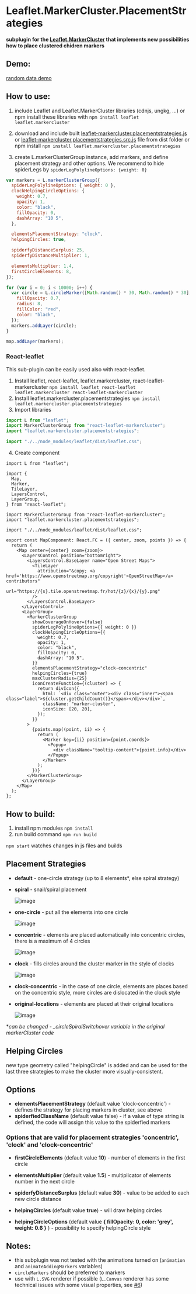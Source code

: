 # Leaflet.MarkerCluster.PlacementStrategies

**subplugin for the [Leaflet.MarkerCluster](https://github.com/Leaflet/Leaflet.markercluster) that implements new possibilities how to place clustered chidren markers**

## Demo:

[random data demo](https://adammertel.github.io/Leaflet.MarkerCluster.PlacementStrategies/demo/random-data.html)

## How to use:

1. include Leaflet and Leaflet.MarkerCluster libraries (cdnjs, ungkg, ...) or npm install these libraries with `npm install leaflet leaflet.markercluster`

2. download and include built [leaflet-markercluster.placementstrategies.js](https://github.com/adammertel/Leaflet.MarkerCluster.PlacementStrategies/blob/master/dist/leaflet-markercluster.placementstrategies.js) or [leaflet-markercluster.placementstrategies.src.js](https://github.com/adammertel/Leaflet.MarkerCluster.PlacementStrategies/blob/master/dist/leaflet-markercluster.placementstrategies.src.js) file from dist folder or npm install `npm install leaflet.markercluster.placementstrategies`

3. create L.markerClusterGroup instance, add markers, and define placement strategy and other options. We recommend to hide spiderLegs by `spiderLegPolylineOptions: {weight: 0}`

```js
var markers = L.markerClusterGroup({
  spiderLegPolylineOptions: { weight: 0 },
  clockHelpingCircleOptions: {
    weight: 0.7,
    opacity: 1,
    color: "black",
    fillOpacity: 0,
    dashArray: "10 5",
  },

  elementsPlacementStrategy: "clock",
  helpingCircles: true,

  spiderfyDistanceSurplus: 25,
  spiderfyDistanceMultiplier: 1,

  elementsMultiplier: 1.4,
  firstCircleElements: 8,
});

for (var i = 0; i < 10000; i++) {
  var circle = L.circleMarker([Math.random() * 30, Math.random() * 30], {
    fillOpacity: 0.7,
    radius: 8,
    fillColor: "red",
    color: "black",
  });
  markers.addLayer(circle);
}

map.addLayer(markers);
```

### React-leaflet

This sub-plugin can be easily used also with react-leaflet.

1. Install leaflet, react-leaflet, leaflet.markercluster, react-leaflet-markercluster
   `npm install leaflet react-leaflet leaflet.markercluster react-leaflet-markercluster`
2. Install leaflet.markercluster.placementstrategies
   `npm install leaflet.markercluster.placementstrategies`
3. Import libraries

```ts
import L from "leaflet";
import MarkerClusterGroup from "react-leaflet-markercluster";
import "leaflet.markercluster.placementstrategies";

import "./../node_modules/leaflet/dist/leaflet.css";
```

4. Create component

```tsx
import L from "leaflet";

import {
  Map,
  Marker,
  TileLayer,
  LayersControl,
  LayerGroup,
} from "react-leaflet";

import MarkerClusterGroup from "react-leaflet-markercluster";
import "leaflet.markercluster.placementstrategies";

import "./../node_modules/leaflet/dist/leaflet.css";

export const MapComponent: React.FC = ({ center, zoom, points }) => {
  return (
    <Map center={center} zoom={zoom}>
      <LayersControl position="bottomright">
        <LayersControl.BaseLayer name="Open Street Maps">
          <TileLayer
            attribution="&copy; <a href='https://www.openstreetmap.org/copyright'>OpenStreetMap</a> contributors"
            url="https://{s}.tile.openstreetmap.fr/hot/{z}/{x}/{y}.png"
          />
        </LayersControl.BaseLayer>
      </LayersControl>
      <LayerGroup>
        <MarkerClusterGroup
          showCoverageOnHover={false}
          spiderLegPolylineOptions={{ weight: 0 }}
          clockHelpingCircleOptions={{
            weight: 0.7,
            opacity: 1,
            color: "black",
            fillOpacity: 0,
            dashArray: "10 5",
          }}
          elementsPlacementStrategy="clock-concentric"
          helpingCircles={true}
          maxClusterRadius={25}
          iconCreateFunction={(cluster) => {
            return divIcon({
              html: `<div class="outer"><div class="inner"><span class="label">${cluster.getChildCount()}</span></div></div>`,
              className: "marker-cluster",
              iconSize: [20, 20],
            });
          }}
        >
          {points.map((point, ii) => {
            return (
              <Marker key={ii} position={point.coords}>
                <Popup>
                  <div className="tooltip-content">{point.info}</div>
                </Popup>
              </Marker>
            );
          })}
        </MarkerClusterGroup>
      </LayerGroup>
    </Map>
  );
};
```

## How to build:

1. install npm modules `npm install`
2. run build command `npm run build`

`npm start` watches changes in js files and builds

## Placement Strategies

- **default** - one-circle strategy (up to 8 elements\*, else spiral strategy)
- **spiral** - snail/spiral placement

  ![image](https://raw.githubusercontent.com/adammertel/Leaflet.MarkerCluster.PlacementStrategies/master/assets/img_strategy_spiral.png)

- **one-circle** - put all the elements into one circle

  ![image](https://raw.githubusercontent.com/adammertel/Leaflet.MarkerCluster.PlacementStrategies/master/assets/img_strategy_onecircle.png)

- **concentric** - elements are placed automatically into concentric circles, there is a maximum of 4 circles

  ![image](https://raw.githubusercontent.com/adammertel/Leaflet.MarkerCluster.PlacementStrategies/master/assets/img_strategy_concentric.png)

- **clock** - fills circles around the cluster marker in the style of clocks

  ![image](https://raw.githubusercontent.com/adammertel/Leaflet.MarkerCluster.PlacementStrategies/master/assets/img_strategy_clock.png)

- **clock-concentric** - in the case of one circle, elements are places based on the concentric style, more circles are dislocated in the clock style

- **original-locations** - elements are placed at their original locations

  ![image](https://raw.githubusercontent.com/adammertel/Leaflet.MarkerCluster.PlacementStrategies/master/assets/img_strategy_original.png)

\*_can be changed - \_circleSpiralSwitchover variable in the original markerCluster code_

## Helping Circles

new type geometry called "helpingCircle" is added and can be used for the last three strategies to make the cluster more visually-consistent.

## Options

- **elementsPlacementStrategy** (default value 'clock-concentric') - defines the strategy for placing markers in cluster, see above
- **spiderfiedClassName** (default value false) - if a value of type string is defined, the code will assign this value to the spiderfied markers

### Options that are valid for placement strategies 'concentric', 'clock' and 'clock-concentric'

- **firstCircleElements** (default value **10**) - number of elements in the first circle

- **elementsMultiplier** (default value **1.5**) - multiplicator of elements number in the next circle

- **spiderfyDistanceSurplus** (default value **30**) - value to be added to each new circle distance

- **helpingCircles** (default value **true**) - will draw helping circles

- **helpingCircleOptions** (default value **{ fillOpacity: 0, color: 'grey', weight: 0.6 }** ) - possibility to specify helpingCircle style

## Notes:

- this subplugin was not tested with the animations turned on (`animation` and `animateAddingMarkers` variables)
- `circleMarkers` should be preferred to markers
- use with `L.SVG` renderer if possible (`L.Canvas` renderer has some technical issues with some visual properties, see [#6](https://github.com/adammertel/Leaflet.MarkerCluster.PlacementStrategies/issues/6))
